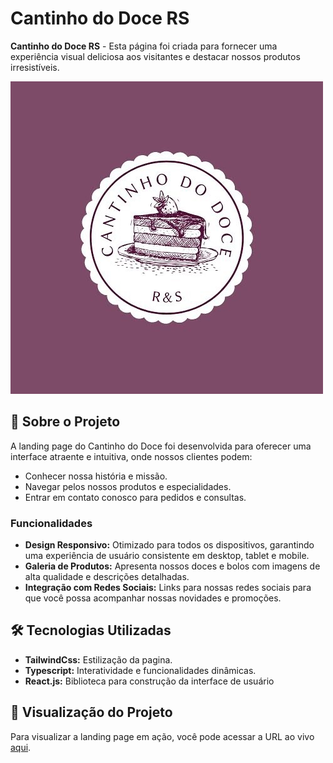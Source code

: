 # Cantinho do Doce RS

**Cantinho do Doce RS** -  Esta página foi criada para fornecer uma experiência visual deliciosa aos visitantes e destacar nossos produtos irresistíveis. 

![Cantinho do Doce](./public/images/logo-cantinho-do-doce.jpg)  

## 🚀 Sobre o Projeto

A landing page do Cantinho do Doce foi desenvolvida para oferecer uma interface atraente e intuitiva, onde nossos clientes podem:

- Conhecer nossa história e missão.
- Navegar pelos nossos produtos e especialidades.
- Entrar em contato conosco para pedidos e consultas.

### Funcionalidades

- **Design Responsivo:** Otimizado para todos os dispositivos, garantindo uma experiência de usuário consistente em desktop, tablet e mobile.
- **Galeria de Produtos:** Apresenta nossos doces e bolos com imagens de alta qualidade e descrições detalhadas.
- **Integração com Redes Sociais:** Links para nossas redes sociais para que você possa acompanhar nossas novidades e promoções.

## 🛠️ Tecnologias Utilizadas
- **TailwindCss:** Estilização da pagina.
- **Typescript:** Interatividade e funcionalidades dinâmicas.
- **React.js:** Biblioteca para construção da interface de usuário

## 🌟 Visualização do Projeto

Para visualizar a landing page em ação, você pode acessar a URL ao vivo [aqui](https://cantinho-do-doce-rs.vercel.app/).
